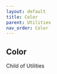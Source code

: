 ```yaml
---
layout: default
title: Color
parent: Utilities
nav_order: Color
---
```


Color
----

Child of Utilities
